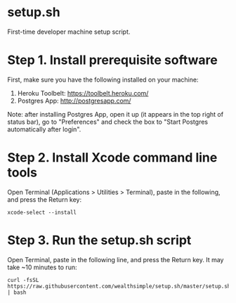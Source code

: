 # setup.sh
First-time developer machine setup script.

# Step 1. Install prerequisite software

First, make sure you have the following installed on your machine:

1. Heroku Toolbelt: https://toolbelt.heroku.com/
2. Postgres App: http://postgresapp.com/

Note: after installing Postgres App, open it up (it appears in the top right of status bar), go to "Preferences" and check the box to "Start Postgres automatically after login".

# Step 2. Install Xcode command line tools

Open Terminal (Applications > Utilities > Terminal), paste in the following, and press the Return key:

    xcode-select --install

# Step 3. Run the setup.sh script

Open Terminal, paste in the following line, and press the Return key. It may take ~10 minutes to run:

    curl -fsSL https://raw.githubusercontent.com/wealthsimple/setup.sh/master/setup.sh | bash
